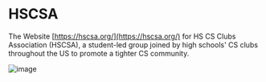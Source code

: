 # HSCSA
The Website [https://hscsa.org/](https://hscsa.org/) for HS CS Clubs Association (HSCSA), a student-led group joined by high schools' CS clubs throughout the US to promote a tighter CS community.

![image](https://user-images.githubusercontent.com/31833041/202933148-c671e33c-2d3d-47b7-a1e7-a69617147de8.png)
